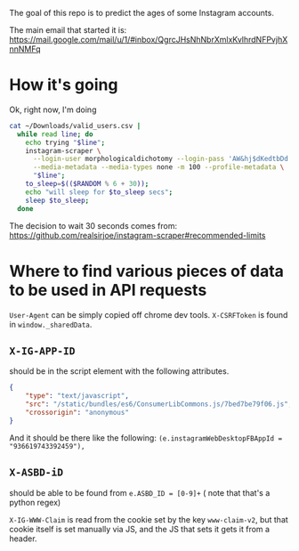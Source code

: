 The goal of this repo is to predict the ages of some Instagram accounts.

The main email that started it is: https://mail.google.com/mail/u/1/#inbox/QgrcJHsNhNbrXmlxKvlhrdNFPvjhXnnNMFq

# How it's going
Ok, right now, I'm doing


```bash
cat ~/Downloads/valid_users.csv |
  while read line; do
    echo trying "$line";
    instagram-scraper \
      --login-user morphologicaldichotomy --login-pass 'AW&hj$dKedtbDd'  \
      --media-metadata --media-types none -m 100 --profile-metadata \
      "$line";
    to_sleep=$(($RANDOM % 6 + 30));
    echo "will sleep for $to_sleep secs";
    sleep $to_sleep;
  done
```

The decision to wait 30 seconds comes from: https://github.com/realsirjoe/instagram-scraper#recommended-limits

# Where to find various pieces of data to be used in API requests

`User-Agent` can be simply copied off chrome dev tools.
`X-CSRFToken` is found in `window._sharedData`.

## `X-IG-APP-ID`
should be in the script element with the following attributes.
```json
{
    "type": "text/javascript",
    "src": "/static/bundles/es6/ConsumerLibCommons.js/7bed7be79f06.js",
    "crossorigin": "anonymous"
}
```
And it should be there like the following:
`(e.instagramWebDesktopFBAppId = "936619743392459"),`

## `X-ASBD-iD`
should be able to be found from `e.ASBD_ID = [0-9]+` ( note that that's a
python regex)

`X-IG-WWW-Claim` is read from the cookie set by the key `www-claim-v2`, but that cookie
itself is set manually via JS, and the JS that sets it gets it from a header.
